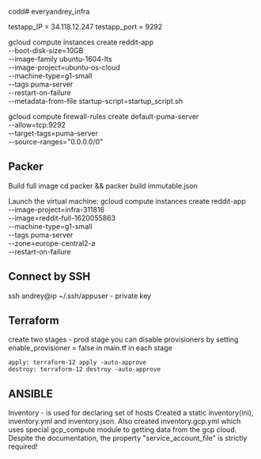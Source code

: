 codd# everyandrey_infra

testapp_IP = 34.118.12.247
testapp_port = 9292


gcloud compute instances create reddit-app \
--boot-disk-size=10GB \
--image-family ubuntu-1604-lts \
--image-project=ubuntu-os-cloud \
--machine-type=g1-small \
--tags puma-server \
--restart-on-failure \
--metadata-from-file startup-script=startup_script.sh


gcloud compute firewall-rules create default-puma-server \
--allow=tcp:9292 \
--target-tags=puma-server \
--source-ranges="0.0.0.0/0"


## Packer
Build full image
cd packer && packer build immutable.json

Launch the virtual machine:
gcloud compute instances create reddit-app \
--image-project=infra-311816 \
--image=reddit-full-1620055863 \
--machine-type=g1-small \
--tags puma-server \
--zone=europe-central2-a \
--restart-on-failure

## Connect by SSH
ssh andrey@ip
~/.ssh/appuser - private key

## Terraform

create two stages -
    prod
    stage
    you can disable provisioners by setting enable_provisioner = false in main.tf in each stage

    apply: terraform-12 apply -auto-approve
    destroy: terraform-12 destroy -auto-approve

## ANSIBLE
Inventory - is used for declaring set of hosts
Created a static inventory(ini), inventory.yml and inventory.json.
Also created inventory.gcp.yml which uses special gcp_compute module to getting data from the gcp cloud.
Despite the documentation, the property "service_account_file" is strictly required!
